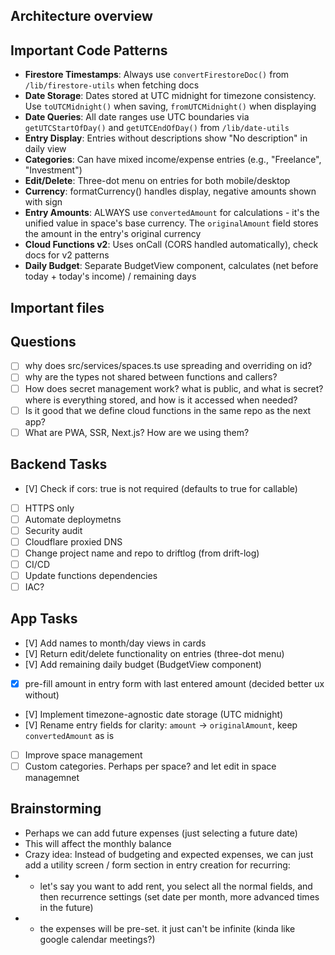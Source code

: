 ## Architecture overview

## Important Code Patterns
- **Firestore Timestamps**: Always use `convertFirestoreDoc()` from `/lib/firestore-utils` when fetching docs
- **Date Storage**: Dates stored at UTC midnight for timezone consistency. Use `toUTCMidnight()` when saving, `fromUTCMidnight()` when displaying
- **Date Queries**: All date ranges use UTC boundaries via `getUTCStartOfDay()` and `getUTCEndOfDay()` from `/lib/date-utils`
- **Entry Display**: Entries without descriptions show "No description" in daily view
- **Categories**: Can have mixed income/expense entries (e.g., "Freelance", "Investment")
- **Edit/Delete**: Three-dot menu on entries for both mobile/desktop
- **Currency**: formatCurrency() handles display, negative amounts shown with sign
- **Entry Amounts**: ALWAYS use `convertedAmount` for calculations - it's the unified value in space's base currency. The `originalAmount` field stores the amount in the entry's original currency
- **Cloud Functions v2**: Uses onCall (CORS handled automatically), check docs for v2 patterns
- **Daily Budget**: Separate BudgetView component, calculates (net before today + today's income) / remaining days

## Important files
## Questions
- [ ] why does src/services/spaces.ts use spreading and overriding on id?
- [ ] why are the types not shared between functions and callers?
- [ ] How does secret management work? what is public, and what is secret? where is everything stored, and how is it accessed when needed?
- [ ] Is it good that we define cloud functions in the same repo as the next app?
- [ ] What are PWA, SSR, Next.js? How are we using them?

## Backend Tasks
- [V] Check if cors: true is not required (defaults to true for callable)
- [ ] HTTPS only
- [ ] Automate deploymetns
- [ ] Security audit
- [ ] Cloudflare proxied DNS
- [ ] Change project name and repo to driftlog (from drift-log)
- [ ] CI/CD
- [ ] Update functions dependencies
- [ ] IAC?

## App Tasks
- [V] Add names to month/day views in cards
- [V] Return edit/delete functionality on entries (three-dot menu)
- [V] Add remaining daily budget (BudgetView component)
- [X] pre-fill amount in entry form with last entered amount (decided better ux without)
- [V] Implement timezone-agnostic date storage (UTC midnight)
- [V] Rename entry fields for clarity: `amount` -> `originalAmount`, keep `convertedAmount` as is
- [ ] Improve space management
- [ ] Custom categories. Perhaps per space? and let edit in space managemnet

## Brainstorming
- Perhaps we can add future expenses (just selecting a future date)
- This will affect the monthly balance
- Crazy idea: Instead of budgeting and expected expenses, we can just add a utility screen / form section in entry creation for recurring:
- - let's say you want to add rent, you select all the normal fields, and then recurrence settings (set date per month, more advanced times in the future)
- - the expenses will be pre-set. it just can't be infinite (kinda like google calendar meetings?)
